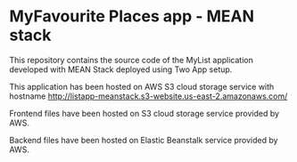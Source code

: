 # MyFavourite Places app - MEAN stack
This repository contains the source code of the MyList application developed with MEAN Stack deployed using Two App setup.

This application has been hosted on AWS S3 cloud storage service with hostname http://listapp-meanstack.s3-website.us-east-2.amazonaws.com/

Frontend files have been hosted on S3 cloud storage service provided by AWS.

Backend files have been hosted on Elastic Beanstalk service provided by AWS.
